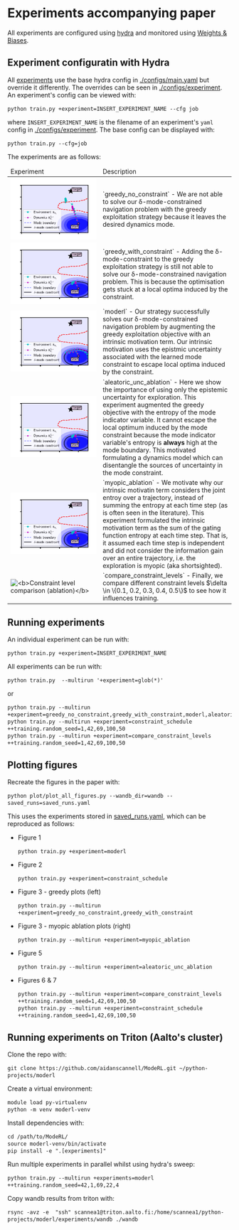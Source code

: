 # Experiments accompanying paper
All experiments are configured using [hydra](https://hydra.cc/) and monitored using [Weights & Biases](https://wandb.ai/site).

## Experiment configuratin with Hydra
All [experiments](./configs/experiment) use the base hydra
config in [./configs/main.yaml](./configs/main.yaml) but override it differently.
The overrides can be seen in [./configs/experiment](./configs/experiment).
An experiment's config can be viewed with:
``` shell
python train.py +experiment=INSERT_EXPERIMENT_NAME --cfg job
```
where `INSERT_EXPERIMENT_NAME` is the filename of an experiment's `yaml` config in [./configs/experiment](./configs/experiment).
The base config can be displayed with:
``` shell
python train.py --cfg=job
```
The experiments are as follows:
<table class=".table" style="width:100%">
  <thead>
  <tr>
    <td>Experiment</td>
    <td>Description</td>
    </tr>
  </thead>
  <tbody>
  <tr>
    <td style="width:10%">
<img src="https://github.com/aidanscannell/moderl/blob/master/experiments/gifs/initial-submission/greedy-no-constraint.gif" alt="<b>Greedy exploitation WITHOUT mode constraint</b>"> </td>
    <td style="width:10%">
     `greedy_no_constraint` - We are not able to solve our δ-mode-constrained navigation problem with the greedy exploitation strategy because it leaves the desired dynamics mode.</td>
  </tr>
  <tr>
    <td style="width:10%">
<img src="https://github.com/aidanscannell/moderl/blob/master/experiments/gifs/initial-submission/greedy-with-constraint.gif" alt="<b>Greedy exploitation WITH mode constraint</b>"> </td>
    <td style="width:10%">
    `greedy_with_constraint` - Adding the δ-mode-constraint to the greedy exploitation strategy is still not able to solve our δ-mode-constrained navigation problem. This is because the optimisation gets stuck at a local optima induced by the constraint.
     </td>
  </tr>
  <tr>
    <td style="width:10%">
<img src="https://github.com/aidanscannell/moderl/blob/master/experiments/gifs/initial-submission/moderl-exploration.gif" alt="<b>ModeRL (ours)</b>"> </td>
    <td style="width:10%">
    `moderl` - Our strategy successfully solves our δ-mode-constrained navigation problem by augmenting the greedy exploitation objective with an intrinsic motivation term. Our intrinsic motivation uses the epistmic uncertainty associated with the learned mode constraint to escape local optima induced by the constraint.
     </td>
  </tr>
  <tr>
    <td style="width:10%">
<img src="https://github.com/aidanscannell/moderl/blob/master/experiments/gifs/initial-submission/aleatoric-uncertainty.gif" alt="<b>Aleatoric uncertainty (ablation)</b>"> </td>
    <td style="width:10%">
`aleatoric_unc_ablation` - Here we show the importance of using only the epistemic uncertainty for exploration. This experiment augmented the greedy objective with the entropy of the mode indicator variable. It cannot escape the local optimum induced by the mode constraint because the mode indicator variable's entropy is <b>always</b> high at the mode boundary. This motivated formulating a dynamics model which can disentangle the sources of uncertainty in the mode constraint.
     </td>
  </tr>
  <tr>
    <td style="width:10%">
<img src="https://github.com/aidanscannell/moderl/blob/master/experiments/gifs/initial-submission/myopic-moderl.gif" alt="<b>Myopic intrinsic exploration (ablation)</b>"> </td>
    <td style="width:10%">
    `myopic_ablation` -  We motivate why our intrinsic motivatin term considers the joint entroy over a trajectory, instead of summing the entropy at each time step (as is often seen in the literature). This experiment formulated the intrinsic motivation term as the sum of the gating function entropy at each time step. That is, it assumed each time step is independent and did not consider the information gain over an entire trajectory, i.e. the exploration is myopic (aka shortsighted).
     </td>
  </tr>
  <tr>
    <td style="width:10%">
<img src="https://github.com/aidanscannell/moderl/blob/master/experiments/figuresepisode_return_constraint_levels_ablation.png" alt="<b>Constraint level comparison (ablation)</b>">
</td>
    <td style="width:10%">
    `compare_constraint_levels` - Finally, we compare different constraint levels $\delta \in \{0.1, 0.2, 0.3, 0.4, 0.5\}$ to see how it influences training.
     </td>
  </tr>
  </tbody>
</table>



<!-- The experiments in [./configs/experiment](./configs/experiment) are as follows: -->
<!-- - greedy_no_constraint -->
<!--     - Greedy exploitation strategy with no mode constraint -->
<!-- - greedy_with_constraint -->
<!--     - Greedy exploitation strategy with mode constraint -->
<!-- - moderl -->
<!--     - ModeRL's main strategy which uses the joint entropy of the gating function over a trajectory -->
<!-- - myopic_ablation -->
<!--     - Myopic strategy which uses the mean of the gating function's entropy at each state -->
<!-- - aleatoric_unc_ablation -->
<!--     - Uses the entropy of the mode indicator variable which represents aleatoric uncertainty -->
<!-- - constraint_schedule -->
<!--     - Uses an exponentially decaying schedule on the constraint level $\delta$ to tighten the constraint during training -->
<!-- - compare_constraint_levels -->
<!--     - Runs a sweep over constraint levels, i.e. it runs separate experiments for $\delta \in \{0.5, 0.4, 0.3, 0.2, 0.1\}$ -->

<!-- ## Install -->
<!-- Create a virtual environment: -->
<!-- ``` -->
<!-- cd /path/to/moderl -->
<!-- python -m venv moderl-venv -->
<!-- source moderl-venv/bin/activate -->
<!-- ``` -->
<!-- Install `ModeRL` in editable mode with dependencies needed for experiments: -->
<!-- ``` -->
<!-- pip install -e ".[experiments]" -->
<!-- ``` -->

## Running experiments
An individual experiment can be run with:
``` shell
python train.py +experiment=INSERT_EXPERIMENT_NAME
```
All experiments can be run with:
``` shell
python train.py  --multirun '+experiment=glob(*)'
```
or
``` shell
python train.py --multirun +experiment=greedy_no_constraint,greedy_with_constraint,moderl,aleatoric_unc_ablation,myopic_ablation
python train.py --multirun +experiment=constraint_schedule ++training.random_seed=1,42,69,100,50
python train.py --multirun +experiment=compare_constraint_levels ++training.random_seed=1,42,69,100,50
```

## Plotting figures
Recreate the figures in the paper with:
``` shell
python plot/plot_all_figures.py --wandb_dir=wandb --saved_runs=saved_runs.yaml
```
This uses the experiments stored in [saved_runs.yaml](./saved_runs.yaml), which can be reproduced as follows:
- Figure 1
    ``` shell
    python train.py +experiment=moderl
    ```
- Figure 2
    ``` shell
    python train.py +experiment=constraint_schedule
    ```
- Figure 3 - greedy plots (left)
    ``` shell
    python train.py --multirun +experiment=greedy_no_constraint,greedy_with_constraint
    ```
- Figure 3 - myopic ablation plots (right)
    ``` shell
    python train.py --multirun +experiment=myopic_ablation
    ```
- Figure 5
    ``` shell
    python train.py --multirun +experiment=aleatoric_unc_ablation
    ```
- Figures 6 & 7
    ``` shell
    python train.py --multirun +experiment=compare_constraint_levels ++training.random_seed=1,42,69,100,50
    python train.py --multirun +experiment=constraint_schedule ++training.random_seed=1,42,69,100,50
    ```


## Running experiments on Triton (Aalto's cluster)
Clone the repo with:
``` shell
git clone https://github.com/aidanscannell/ModeRL.git ~/python-projects/moderl
```
Create a virtual environment:
``` shell
module load py-virtualenv
python -m venv moderl-venv
```
Install dependencies with:
``` shell
cd /path/to/ModeRL/
source moderl-venv/bin/activate
pip install -e ".[experiments]"
```
Run multiple experiments in parallel whilst using hydra's sweep:
``` shell
python train.py --multirun +experiments=moderl ++training.random_seed=42,1,69,22,4
```
Copy wandb results from triton with:
``` shell
rsync -avz -e  "ssh" scannea1@triton.aalto.fi:/home/scannea1/python-projects/moderl/experiments/wandb ./wandb
```
